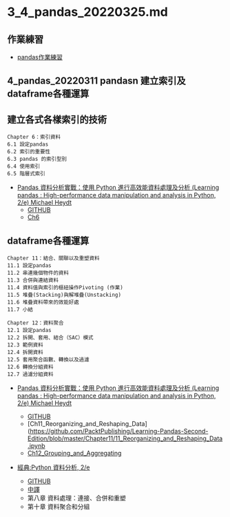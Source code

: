 # 3_4_pandas_20220325.md

## 作業練習
- [pandas作業練習](https://www.w3resource.com/python-exercises/pandas/index-dataframe.php)

## 4_pandas_20220311 pandasn 建立索引及dataframe各種運算



## 建立各式各樣索引的技術
```
Chapter 6：索引資料
6.1 設定pandas
6.2 索引的重要性
6.3 pandas 的索引型別
6.4 使用索引
6.5 階層式索引
```
- [Pandas 資料分析實戰：使用 Python 進行高效能資料處理及分析 (Learning pandas : High-performance data manipulation and analysis in Python, 2/e) Michael Heydt ](https://www.tenlong.com.tw/products/9789864343898)
  - [GITHUB](https://github.com/PacktPublishing/Learning-Pandas-Second-Edition) 
  - [Ch6](https://github.com/PacktPublishing/Learning-Pandas-Second-Edition/blob/master/Chapter06/06_Working%20with%20Indexes.ipynb)


## dataframe各種運算
```
Chapter 11：結合、關聯以及重塑資料
11.1 設定pandas
11.2 串連幾個物件的資料
11.3 合併與連結資料
11.4 資料值與索引的樞紐操作Pivoting (作業)
11.5 堆疊(Stacking)與解堆疊(Unstacking)
11.6 堆疊資料帶來的效能好處
11.7 小結

Chapter 12：資料聚合
12.1 設定pandas
12.2 拆開、套用、結合（SAC）模式
12.3 範例資料
12.4 拆開資料
12.5 套用聚合函數、轉換以及過濾
12.6 轉換分組資料
12.7 過濾分組資料
```
- [Pandas 資料分析實戰：使用 Python 進行高效能資料處理及分析 (Learning pandas : High-performance data manipulation and analysis in Python, 2/e) Michael Heydt ](https://www.tenlong.com.tw/products/9789864343898)
  - [GITHUB](https://github.com/PacktPublishing/Learning-Pandas-Second-Edition) 
  - [Ch11_Reorganizing_and_Reshaping_Data](https://github.com/PacktPublishing/Learning-Pandas-Second-Edition/blob/master/Chapter11/11_Reorganizing_and_Reshaping_Data.ipynb
  - [Ch12_Grouping_and_Aggregating](https://github.com/PacktPublishing/Learning-Pandas-Second-Edition/blob/master/Chapter12/12_Grouping_and_Aggregating.ipynb)


- [經典:Python 資料分析, 2/e](https://www.tenlong.com.tw/products/9789864769254)
  - [GITHUB](https://github.com/wesm/pydata-book) 
  - [中譯](https://github.com/LearnXu/pydata-notebook/tree/master/)
  - 第八章 資料處理：連接、合併和重塑
  - 第十章 資料聚合和分組
